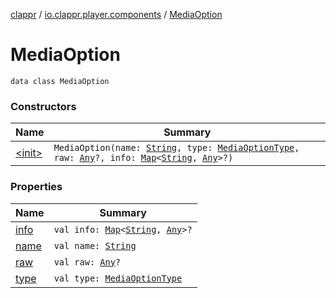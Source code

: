 [clappr](../../index.md) / [io.clappr.player.components](../index.md) / [MediaOption](./index.md)

# MediaOption

`data class MediaOption`

### Constructors

| Name | Summary |
|---|---|
| [&lt;init&gt;](-init-.md) | `MediaOption(name: `[`String`](https://kotlinlang.org/api/latest/jvm/stdlib/kotlin/-string/index.html)`, type: `[`MediaOptionType`](../-media-option-type/index.md)`, raw: `[`Any`](https://kotlinlang.org/api/latest/jvm/stdlib/kotlin/-any/index.html)`?, info: `[`Map`](https://kotlinlang.org/api/latest/jvm/stdlib/kotlin.collections/-map/index.html)`<`[`String`](https://kotlinlang.org/api/latest/jvm/stdlib/kotlin/-string/index.html)`, `[`Any`](https://kotlinlang.org/api/latest/jvm/stdlib/kotlin/-any/index.html)`>?)` |

### Properties

| Name | Summary |
|---|---|
| [info](info.md) | `val info: `[`Map`](https://kotlinlang.org/api/latest/jvm/stdlib/kotlin.collections/-map/index.html)`<`[`String`](https://kotlinlang.org/api/latest/jvm/stdlib/kotlin/-string/index.html)`, `[`Any`](https://kotlinlang.org/api/latest/jvm/stdlib/kotlin/-any/index.html)`>?` |
| [name](name.md) | `val name: `[`String`](https://kotlinlang.org/api/latest/jvm/stdlib/kotlin/-string/index.html) |
| [raw](raw.md) | `val raw: `[`Any`](https://kotlinlang.org/api/latest/jvm/stdlib/kotlin/-any/index.html)`?` |
| [type](type.md) | `val type: `[`MediaOptionType`](../-media-option-type/index.md) |
